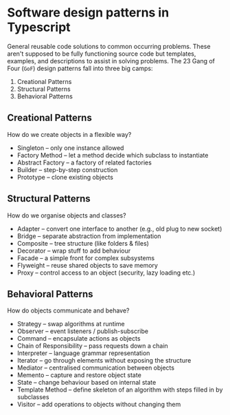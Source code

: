 # Software design patterns in Typescript

General reusable code solutions to common occurring problems.
These aren't supposed to be fully functioning source code but templates, examples, and descriptions to assist in solving problems.
The 23 Gang of Four (`GoF`) design patterns fall into three big camps:

1. Creational Patterns
2. Structural Patterns
3. Behavioral Patterns

## Creational Patterns
How do we create objects in a flexible way?

- Singleton – only one instance allowed
- Factory Method – let a method decide which subclass to instantiate
- Abstract Factory – a factory of related factories
- Builder – step-by-step construction
- Prototype – clone existing objects

## Structural Patterns
How do we organise objects and classes?

- Adapter – convert one interface to another (e.g., old plug to new socket)
- Bridge – separate abstraction from implementation
- Composite – tree structure (like folders & files)
- Decorator – wrap stuff to add behaviour
- Facade – a simple front for complex subsystems
- Flyweight – reuse shared objects to save memory
- Proxy – control access to an object (security, lazy loading etc.)

## Behavioral Patterns
How do objects communicate and behave?

- Strategy – swap algorithms at runtime
- Observer – event listeners / publish-subscribe
- Command – encapsulate actions as objects
- Chain of Responsibility – pass requests down a chain
- Interpreter – language grammar representation
- Iterator – go through elements without exposing the structure
- Mediator – centralised communication between objects
- Memento – capture and restore object state
- State – change behaviour based on internal state
- Template Method – define skeleton of an algorithm with steps filled in by subclasses
- Visitor – add operations to objects without changing them